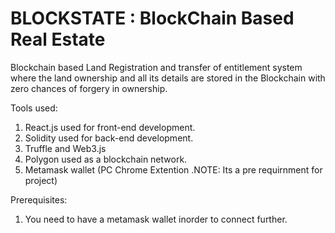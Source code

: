 # BLOCKSTATE :  BlockChain Based Real Estate

Blockchain based Land Registration and transfer of entitlement system where the land ownership and all its details are stored in the Blockchain with zero chances of forgery in ownership.


Tools used:
1. React.js used for front-end development.
2. Solidity used for back-end development.
3. Truffle and Web3.js
4. Polygon used as a blockchain network.
5. Metamask wallet (PC Chrome Extention .NOTE: Its a pre requirnment for project)

Prerequisites:
1. You need to have a metamask wallet inorder to connect further.


